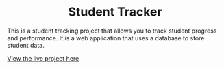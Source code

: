 <h1  align="center">Student Tracker</h1>

This is a student tracking project that allows you to track student progress and performance. It is a web application that uses a database to store student data.

[View the live project here](https://faezel-studenttracker-b0d347e7a1e9.herokuapp.com/)
